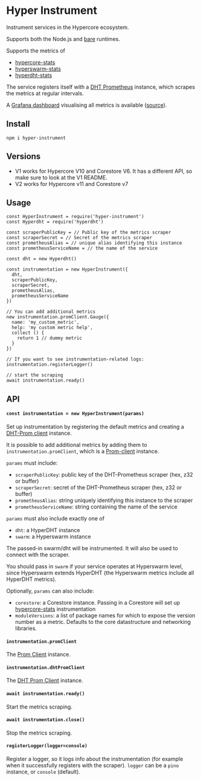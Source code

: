# Hyper Instrument

Instrument services in the Hypercore ecosystem.

Supports both the Node.js and [bare](https://github.com/holepunchto/bare) runtimes.

Supports the metrics of
- [hypercore-stats](https://github.com/holepunchto/hypercore-stats)
- [hyperswarm-stats](https://github.com/holepunchto/hyperswarm-stats)
- [hyperdht-stats](https://github.com/holepunchto/hyperdht-stats)

The service registers itself with a [DHT Prometheus](https://gitlab.com/dcent-tech/dht-prometheus) instance, which scrapes the metrics at regular intervals.

A [Grafana dashboard](https://grafana.com/grafana/dashboards/22313-hypercore-hyperswarm/) visualising all metrics is available ([source](https://github.com/holepunchto/Grafana-hypercore-stats)).

## Install

```
npm i hyper-instrument
```

## Versions

- V1 works for Hypercore V10 and Corestore V6. It has a different API, so make sure to look at the V1 README.
- V2 works for Hypercore v11 and Corestore v7

## Usage

```
const HyperInstrument = require('hyper-instrument')
const Hyperdht = require('hyperdht')

const scraperPublicKey = // Public key of the metrics scraper
const scraperSecret = // Secret of the metrics scraper
const prometheusAlias = // unique alias identifying this instance
const prometheusServiceName = // the name of the service

const dht = new Hyperdht()

const instrumentation = new HyperInstrument({
  dht,
  scraperPublicKey,
  scraperSecret,
  prometheusAlias,
  prometheusServiceName
})

// You can add additional metrics
new instrumentation.promClient.Gauge({
  name: 'my_custom_metric',
  help: 'my custom metric help',
  collect () {
    return 1 // dummy metric
  }
})

// If you want to see instrumentation-related logs:
instrumentation.registerLogger()

// start the scraping
await instrumentation.ready()
```

## API

#### `const instrumentation = new HyperInstrument(params)`

Set up instrumentation by registering the default metrics and creating a [DHT-Prom client](https://gitlab.com/dcent-tech/dht-prom-client) instance.

It is possible to add additional metrics by adding them to `instrumentation.promClient`, which is a [Prom-client](https://github.com/siimon/prom-client) instance.

`params` must include:
- `scraperPublicKey`: public key of the DHT-Prometheus scraper (hex, z32 or buffer)
- `scraperSecret`: secret of the DHT-Prometheus scraper (hex, z32 or buffer)
- `prometheusAlias`: string uniquely identifying this instance to the scraper
- `prometheusServiceName`: string containing the name of the service

`params` must also include exactly one of
- `dht`: a HyperDHT instance
- `swarm`: a Hyperswarm instance

The passed-in swarm/dht will be instrumented. It will also be used to connect with the scraper.

You should pass in `swarm` if your service operates at Hyperswarm level, since Hyperswarm extends HyperDHT (the Hyperswarm metrics include all HyperDHT metrics).

Optionally, `params` can also include:
- `corestore`: a Corestore instance. Passing in a Corestore will set up [hypercore-stats](https://github.com/holepunchto/hypercore-stats) instrumentation
- `moduleVersions`: a list of package names for which to expose the version number as a metric. Defaults to the core datastructure and networking libraries.

#### `instrumentation.promClient`

The [Prom Client](https://github.com/siimon/prom-client) instance.

#### `instrumentation.dhtPromClient`

The [DHT Prom Client](https://gitlab.com/dcent-tech/dht-prom-client) instance.

#### `await instrumentation.ready()`

Start the metrics scraping.

#### `await instrumentation.close()`

Stop the metrics scraping.

#### `registerLogger(logger=console)`

Register a logger, so it logs info about the instrumentation (for example when it successfully registers with the scraper). `logger` can be a `pino` instance, or `console` (default).
